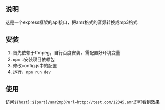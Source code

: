 ## 说明
这是一个express框架的api接口，把amr格式的音频转换成mp3格式

## 安装
1. 首先依赖于ffmpeg，自行百度安装，需配置好环境变量
2. `npm i`安装项目依赖包
3. 修改config.js中的配置
4. 运行，`npm run dev`

## 使用
访问`${host}:${port}/amr2mp3?url=http://test.com/12345.amr`即可看到效果